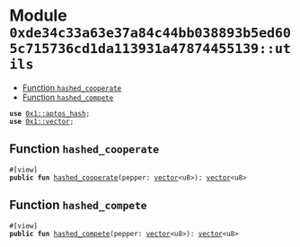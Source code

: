 
<a id="0xde34c33a63e37a84c44bb038893b5ed605c715736cd1da113931a47874455139_utils"></a>

# Module `0xde34c33a63e37a84c44bb038893b5ed605c715736cd1da113931a47874455139::utils`



-  [Function `hashed_cooperate`](#0xde34c33a63e37a84c44bb038893b5ed605c715736cd1da113931a47874455139_utils_hashed_cooperate)
-  [Function `hashed_compete`](#0xde34c33a63e37a84c44bb038893b5ed605c715736cd1da113931a47874455139_utils_hashed_compete)


<pre><code><b>use</b> <a href="">0x1::aptos_hash</a>;
<b>use</b> <a href="">0x1::vector</a>;
</code></pre>



<a id="0xde34c33a63e37a84c44bb038893b5ed605c715736cd1da113931a47874455139_utils_hashed_cooperate"></a>

## Function `hashed_cooperate`



<pre><code>#[view]
<b>public</b> <b>fun</b> <a href="utils.md#0xde34c33a63e37a84c44bb038893b5ed605c715736cd1da113931a47874455139_utils_hashed_cooperate">hashed_cooperate</a>(pepper: <a href="">vector</a>&lt;u8&gt;): <a href="">vector</a>&lt;u8&gt;
</code></pre>



<a id="0xde34c33a63e37a84c44bb038893b5ed605c715736cd1da113931a47874455139_utils_hashed_compete"></a>

## Function `hashed_compete`



<pre><code>#[view]
<b>public</b> <b>fun</b> <a href="utils.md#0xde34c33a63e37a84c44bb038893b5ed605c715736cd1da113931a47874455139_utils_hashed_compete">hashed_compete</a>(pepper: <a href="">vector</a>&lt;u8&gt;): <a href="">vector</a>&lt;u8&gt;
</code></pre>
